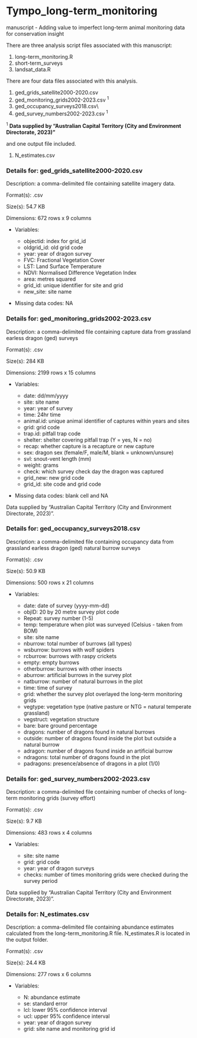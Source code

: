 # Tympo_long-term_monitoring

manuscript - Adding value to imperfect long-term animal monitoring data for conservation insight

There are three analysis script files associated with this manuscript:

1.  long-term_monitoring.R
2.  short-term_surveys
3.  landsat_data.R

There are four data files associated with this analysis.

1.  ged_grids_satellite2000-2020.csv
2.  ged_monitoring_grids2002-2023.csv <sup>1</sup>
3.  ged_occupancy_surveys2018.csv\
4.  ged_survey_numbers2002-2023.csv <sup>1</sup>

<sup>1</sup> **Data supplied by “Australian Capital Territory (City and Environment Directorate, 2023)”**

and one output file included.

1.  N_estimates.csv

### Details for: ged_grids_satellite2000-2020.csv

Description: a comma-delimited file containing satellite imagery data.

Format(s): .csv

Size(s): 54.7 KB

Dimensions: 672 rows x 9 columns

-   Variables:

    -   objectid: index for grid_id
    -   oldgrid_id: old grid code
    -   year: year of dragon survey
    -   FVC: Fractional Vegetation Cover
    -   LST: Land Surface Temperature
    -   NDVI: Normalised Difference Vegetation Index
    -   area: metres squared
    -   grid_id: unique identifier for site and grid
    -   new_site: site name

-   Missing data codes: NA

### Details for: ged_monitoring_grids2002-2023.csv

Description: a comma-delimited file containing capture data from grassland earless dragon (ged) surveys

Format(s): .csv

Size(s): 284 KB

Dimensions: 2199 rows x 15 columns

-   Variables:

    -   date: dd/mm/yyyy
    -   site: site name
    -   year: year of survey
    -   time: 24hr time
    -   animal.id: unique animal identifier of captures within years and sites
    -   grid: grid code
    -   trap.id: pitfall trap code
    -   shelter: shelter covering pitfall trap (Y = yes, N = no)
    -   recap: whether capture is a recapture or new capture
    -   sex: dragon sex (female/F, male/M, blank = unknown/unsure)
    -   svl: snout-vent length (mm)
    -   weight: grams
    -   check: which survey check day the dragon was captured
    -   grid_new: new grid code
    -   grid_id: site code and grid code

-   Missing data codes: blank cell and NA

Data supplied by “Australian Capital Territory (City and Environment Directorate, 2023)”.

### Details for: ged_occupancy_surveys2018.csv

Description: a comma-delimited file containing occupancy data from grassland earless dragon (ged) natural burrow surveys

Format(s): .csv

Size(s): 50.9 KB

Dimensions: 500 rows x 21 columns

-   Variables:

    -   date: date of survey (yyyy-mm-dd)
    -   objID: 20 by 20 metre survey plot code
    -   Repeat: survey number (1-5)
    -   temp: temperature when plot was surveyed (Celsius - taken from BOM)
    -   site: site name
    -   nburrow: total number of burrows (all types)
    -   wsburrow: burrows with wolf spiders
    -   rcburrow: burrows with raspy crickets
    -   empty: empty burrows
    -   otherburrow: burrows with other insects
    -   aburrow: artificial burrows in the survey plot
    -   natburrow: number of natural burrows in the plot
    -   time: time of survey
    -   grid: whether the survey plot overlayed the long-term monitoring grids
    -   vegtype: vegetation type (native pasture or NTG = natural temperate grassland)
    -   vegstruct: vegetation structure
    -   bare: bare ground percentage
    -   dragons: number of dragons found in natural burrows
    -   outside: number of dragons found inside the plot but outside a natural burrow
    -   adragon: number of dragons found inside an artificial burrow
    -   ndragons: total number of dragons found in the plot
    -   padragons: presence/absence of dragons in a plot (1/0)

### Details for: ged_survey_numbers2002-2023.csv

Description: a comma-delimited file containing number of checks of long-term monitoring grids (survey effort)

Format(s): .csv

Size(s): 9.7 KB

Dimensions: 483 rows x 4 columns

-   Variables:

    -   site: site name
    -   grid: grid code
    -   year: year of dragon surveys
    -   checks: number of times monitoring grids were checked during the survey period

Data supplied by “Australian Capital Territory (City and Environment Directorate, 2023)”.

### Details for: N_estimates.csv

Description: a comma-delimited file containing abundance estimates calculated from the long-term_monitoring.R file. N_estimates.R is located in the output folder.

Format(s): .csv

Size(s): 24.4 KB

Dimensions: 277 rows x 6 columns

-   Variables:

    -   N: abundance estimate
    -   se: standard error
    -   lcl: lower 95% confidence interval
    -   ucl: upper 95% confidence interval
    -   year: year of dragon survey
    -   grid: site name and monitoring grid id
